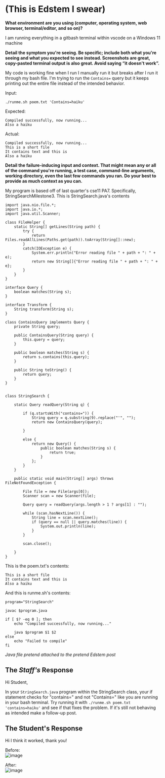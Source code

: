 # (This is Edstem I swear)

**What environment are you using (computer, operating system, web browser, terminal/editor, and so on)?**

I am running everything in a gitbash terminal within vscode on a Windows 11 machine

**Detail the symptom you're seeing. Be specific; include both what you're seeing and what you expected to see instead. Screenshots are great, copy-pasted terminal output is also great. Avoid saying “it doesn't work”.**

My code is working fine when I run I manually run it but breaks after I run it through my bash file. I'm trying to run the `Contains=` query but it keeps printing out the entire file instead of the intended behavior.

Input:
```
./runme.sh poem.txt 'Contains=haiku'
```
Expected:
```
Compiled successfully, now running...
Also a haiku
```
Actual:
```
Compiled successfully, now running...
This is a short file
It contains text and this is
Also a haiku
```

**Detail the failure-inducing input and context. That might mean any or all of the command you're running, a test case, command-line arguments, working directory, even the last few commands you ran. Do your best to provide as much context as you can.**

My program is based off of last quarter's cse11 PA7. Specifically, StringSearchMilestone3.
This is StringSearch.java's contents
```
import java.nio.file.*;
import java.io.*;
import java.util.Scanner;

class FileHelper {
    static String[] getLines(String path) {
        try {
            return Files.readAllLines(Paths.get(path)).toArray(String[]::new);
        }
        catch(IOException e) {
            System.err.println("Error reading file " + path + ": " + e);
            return new String[]{"Error reading file " + path + ": " + e};
        }
    }
}

interface Query {
    boolean matches(String s);
}

interface Transform {
    String transform(String s);
}

class ContainsQuery implements Query {
    private String query;

    public ContainsQuery(String query) {
        this.query = query;
    }

    public boolean matches(String s) {
        return s.contains(this.query);
    }

    public String toString() {
        return query;
    }
}


class StringSearch {

    static Query readQuery(String q) {

        if (q.startsWith("contains=")) {
            String query = q.substring(9).replace("'", "");
            return new ContainsQuery(query);
            
        }

        else {
            return new Query() {
                public boolean matches(String s) {
                    return true;
                }
            };
        }
    }

    public static void main(String[] args) throws FileNotFoundException {
        
        File file = new File(args[0]);
        Scanner scan = new Scanner(file);

        Query query = readQuery(args.length > 1 ? args[1] : "");

        while (scan.hasNextLine()) {
            String line = scan.nextLine();
            if (query == null || query.matches(line)) {
                System.out.println(line);
            }
        }
        
        scan.close();
    
    }
}
```
This is the poem.txt's contents:
```
This is a short file
It contains text and this is
Also a haiku
```

And this is runme.sh's contents:
```
program="StringSearch"

javac $program.java

if [ $? -eq 0 ]; then
    echo "Compiled successfully, now running..."

    java $program $1 $2
else
    echo "Failed to compile"
fi
```
*Java file pretend attached to the pretend Edstem post*

## The *Staff's* Response

Hi Student,

In your `StringSearch.java` program within the StringSearch class, your if statement checks for "contains=" and not "Contains=" like you are running in your bash terminal. Try running it with `./runme.sh poem.txt 'contains=haiku'` and see if that fixes the problem. If it's still not behaving as intended make a follow-up post.

## The Student's Response

Hi I think it worked, thank you!

Before:
<br />
![image](https://github.com/doduong102/How-to-Lab-5/assets/130004918/76f2bda3-1a65-4290-8ae9-60bb0c5a6725)

After:
<br />
![image](https://github.com/doduong102/How-to-Lab-5/assets/130004918/5679622e-c870-4de4-aca8-22dd2e3563e7)

